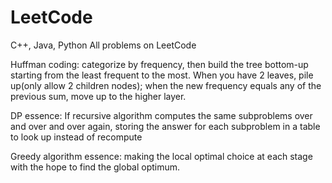 # LeetCode
C++, Java, Python
All problems on LeetCode

Huffman coding: categorize by frequency, then build the tree bottom-up starting from the least frequent to the most. When you have 2 leaves, pile up(only allow 2 children nodes); when the new frequency equals any of the previous sum, move up to the higher layer.

DP essence: If recursive algorithm computes the same subproblems over and over and over again, storing the answer for each subproblem in a table to look up instead of recompute

Greedy algorithm essence: making the local optimal choice at each stage with the hope to find the global optimum.
